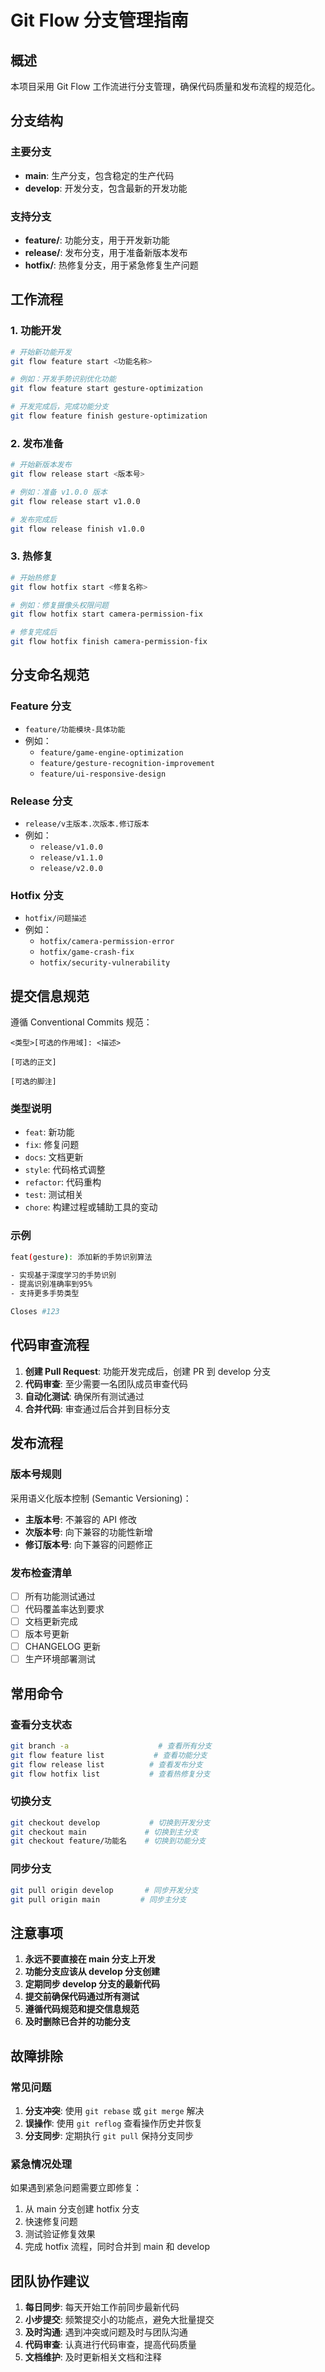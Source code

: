 # Git Flow 分支管理指南

## 概述

本项目采用 Git Flow 工作流进行分支管理，确保代码质量和发布流程的规范化。

## 分支结构

### 主要分支

- **main**: 生产分支，包含稳定的生产代码
- **develop**: 开发分支，包含最新的开发功能

### 支持分支

- **feature/**: 功能分支，用于开发新功能
- **release/**: 发布分支，用于准备新版本发布
- **hotfix/**: 热修复分支，用于紧急修复生产问题

## 工作流程

### 1. 功能开发

```bash
# 开始新功能开发
git flow feature start <功能名称>

# 例如：开发手势识别优化功能
git flow feature start gesture-optimization

# 开发完成后，完成功能分支
git flow feature finish gesture-optimization
```

### 2. 发布准备

```bash
# 开始新版本发布
git flow release start <版本号>

# 例如：准备 v1.0.0 版本
git flow release start v1.0.0

# 发布完成后
git flow release finish v1.0.0
```

### 3. 热修复

```bash
# 开始热修复
git flow hotfix start <修复名称>

# 例如：修复摄像头权限问题
git flow hotfix start camera-permission-fix

# 修复完成后
git flow hotfix finish camera-permission-fix
```

## 分支命名规范

### Feature 分支
- `feature/功能模块-具体功能`
- 例如：
  - `feature/game-engine-optimization`
  - `feature/gesture-recognition-improvement`
  - `feature/ui-responsive-design`

### Release 分支
- `release/v主版本.次版本.修订版本`
- 例如：
  - `release/v1.0.0`
  - `release/v1.1.0`
  - `release/v2.0.0`

### Hotfix 分支
- `hotfix/问题描述`
- 例如：
  - `hotfix/camera-permission-error`
  - `hotfix/game-crash-fix`
  - `hotfix/security-vulnerability`

## 提交信息规范

遵循 Conventional Commits 规范：

```
<类型>[可选的作用域]: <描述>

[可选的正文]

[可选的脚注]
```

### 类型说明
- `feat`: 新功能
- `fix`: 修复问题
- `docs`: 文档更新
- `style`: 代码格式调整
- `refactor`: 代码重构
- `test`: 测试相关
- `chore`: 构建过程或辅助工具的变动

### 示例
```bash
feat(gesture): 添加新的手势识别算法

- 实现基于深度学习的手势识别
- 提高识别准确率到95%
- 支持更多手势类型

Closes #123
```

## 代码审查流程

1. **创建 Pull Request**: 功能开发完成后，创建 PR 到 develop 分支
2. **代码审查**: 至少需要一名团队成员审查代码
3. **自动化测试**: 确保所有测试通过
4. **合并代码**: 审查通过后合并到目标分支

## 发布流程

### 版本号规则
采用语义化版本控制 (Semantic Versioning)：

- **主版本号**: 不兼容的 API 修改
- **次版本号**: 向下兼容的功能性新增
- **修订版本号**: 向下兼容的问题修正

### 发布检查清单

- [ ] 所有功能测试通过
- [ ] 代码覆盖率达到要求
- [ ] 文档更新完成
- [ ] 版本号更新
- [ ] CHANGELOG 更新
- [ ] 生产环境部署测试

## 常用命令

### 查看分支状态
```bash
git branch -a                    # 查看所有分支
git flow feature list           # 查看功能分支
git flow release list          # 查看发布分支
git flow hotfix list           # 查看热修复分支
```

### 切换分支
```bash
git checkout develop           # 切换到开发分支
git checkout main             # 切换到主分支
git checkout feature/功能名    # 切换到功能分支
```

### 同步分支
```bash
git pull origin develop       # 同步开发分支
git pull origin main         # 同步主分支
```

## 注意事项

1. **永远不要直接在 main 分支上开发**
2. **功能分支应该从 develop 分支创建**
3. **定期同步 develop 分支的最新代码**
4. **提交前确保代码通过所有测试**
5. **遵循代码规范和提交信息规范**
6. **及时删除已合并的功能分支**

## 故障排除

### 常见问题

1. **分支冲突**: 使用 `git rebase` 或 `git merge` 解决
2. **误操作**: 使用 `git reflog` 查看操作历史并恢复
3. **分支同步**: 定期执行 `git pull` 保持分支同步

### 紧急情况处理

如果遇到紧急问题需要立即修复：

1. 从 main 分支创建 hotfix 分支
2. 快速修复问题
3. 测试验证修复效果
4. 完成 hotfix 流程，同时合并到 main 和 develop

## 团队协作建议

1. **每日同步**: 每天开始工作前同步最新代码
2. **小步提交**: 频繁提交小的功能点，避免大批量提交
3. **及时沟通**: 遇到冲突或问题及时与团队沟通
4. **代码审查**: 认真进行代码审查，提高代码质量
5. **文档维护**: 及时更新相关文档和注释